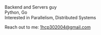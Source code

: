 Backend and Servers guy  
Python, Go   
Interested in Parallelism, Distributed Systems  

Reach out to me: 1hcp302004@gmail.com
